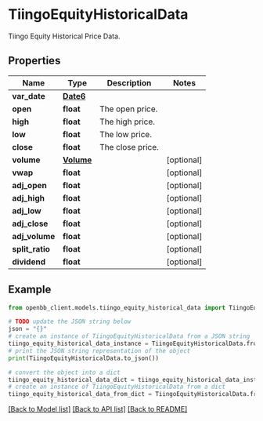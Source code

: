 # TiingoEquityHistoricalData

Tiingo Equity Historical Price Data.

## Properties

Name | Type | Description | Notes
------------ | ------------- | ------------- | -------------
**var_date** | [**Date6**](Date6.md) |  | 
**open** | **float** | The open price. | 
**high** | **float** | The high price. | 
**low** | **float** | The low price. | 
**close** | **float** | The close price. | 
**volume** | [**Volume**](Volume.md) |  | [optional] 
**vwap** | **float** |  | [optional] 
**adj_open** | **float** |  | [optional] 
**adj_high** | **float** |  | [optional] 
**adj_low** | **float** |  | [optional] 
**adj_close** | **float** |  | [optional] 
**adj_volume** | **float** |  | [optional] 
**split_ratio** | **float** |  | [optional] 
**dividend** | **float** |  | [optional] 

## Example

```python
from openbb_client.models.tiingo_equity_historical_data import TiingoEquityHistoricalData

# TODO update the JSON string below
json = "{}"
# create an instance of TiingoEquityHistoricalData from a JSON string
tiingo_equity_historical_data_instance = TiingoEquityHistoricalData.from_json(json)
# print the JSON string representation of the object
print(TiingoEquityHistoricalData.to_json())

# convert the object into a dict
tiingo_equity_historical_data_dict = tiingo_equity_historical_data_instance.to_dict()
# create an instance of TiingoEquityHistoricalData from a dict
tiingo_equity_historical_data_from_dict = TiingoEquityHistoricalData.from_dict(tiingo_equity_historical_data_dict)
```
[[Back to Model list]](../README.md#documentation-for-models) [[Back to API list]](../README.md#documentation-for-api-endpoints) [[Back to README]](../README.md)


